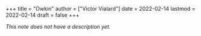 +++
title = "Owkin"
author = ["Victor Vialard"]
date = 2022-02-14
lastmod = 2022-02-14
draft = false
+++

_This note does not have a description yet._
